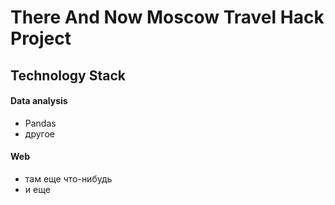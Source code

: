 # There And Now Moscow Travel Hack Project
 

## Technology Stack
#### Data analysis
- Pandas
- другое 

#### Web
- там еще что-нибудь
- и еще 


